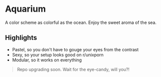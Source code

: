 # Aquarium
A color scheme as colorful as the ocean. Enjoy the sweet aroma of the sea.

## Highlights

- Pastel, so you don't have to gouge your eyes from the contrast
- Sexy, so your setup looks good on r/unixporn
- Modular, so it works on everything

> Repo upgrading soon. Wait for the eye-candy, will you?!
